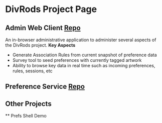 DivRods Project Page
===


Admin Web Client [Repo](https://github.com/divrods/divrods-admin-client)
---
An in-browser administrative application to administer several aspects of the DivRods project. 
**Key Aspects**
* Generate Association Rules from current snapshot of preference data
* Survey tool to seed preferences with currently tagged artwork
* Ability to browse key data in real time such as incoming preferences, rules, sessions, etc


Preference Service [Repo](https://github.com/divrods/pref-service)
---

Other Projects
---
** Prefs Shell Demo
